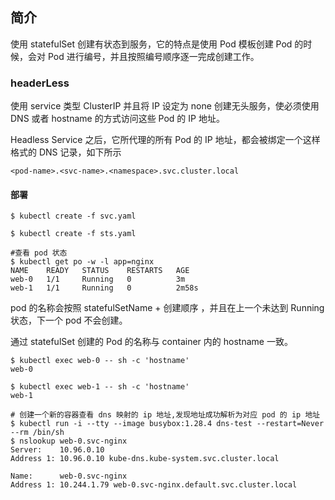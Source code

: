 ## 简介

使用 statefulSet 创建有状态到服务，它的特点是使用 Pod 模板创建 Pod 的时候，会对 Pod 进行编号，并且按照编号顺序逐一完成创建工作。

### headerLess

使用 service 类型 ClusterIP 并且将 IP 设定为 none 创建无头服务，使必须使用 DNS 或者 hostname 的方式访问这些 Pod 的 IP 地址。

Headless Service 之后，它所代理的所有 Pod 的 IP 地址，都会被绑定一个这样格式的 DNS 记录，如下所示

```
<pod-name>.<svc-name>.<namespace>.svc.cluster.local
```

#### 部署

```shell
$ kubectl create -f svc.yaml

$ kubectl create -f sts.yaml

#查看 pod 状态
$ kubectl get po -w -l app=nginx
NAME    READY   STATUS    RESTARTS   AGE
web-0   1/1     Running   0          3m
web-1   1/1     Running   0          2m58s
```

pod 的名称会按照 statefulSetName + 创建顺序 ，并且在上一个未达到 Running 状态，下一个 pod 不会创建。

通过 statefulSet 创建的 Pod 的名称与 container 内的 hostname 一致。

```shell
$ kubectl exec web-0 -- sh -c 'hostname'
web-0

$ kubectl exec web-1 -- sh -c 'hostname'
web-1

# 创建一个新的容器查看 dns 映射的 ip 地址,发现地址成功解析为对应 pod 的 ip 地址
$ kubectl run -i --tty --image busybox:1.28.4 dns-test --restart=Never --rm /bin/sh
$ nslookup web-0.svc-nginx
Server:    10.96.0.10
Address 1: 10.96.0.10 kube-dns.kube-system.svc.cluster.local

Name:      web-0.svc-nginx
Address 1: 10.244.1.79 web-0.svc-nginx.default.svc.cluster.local
```
